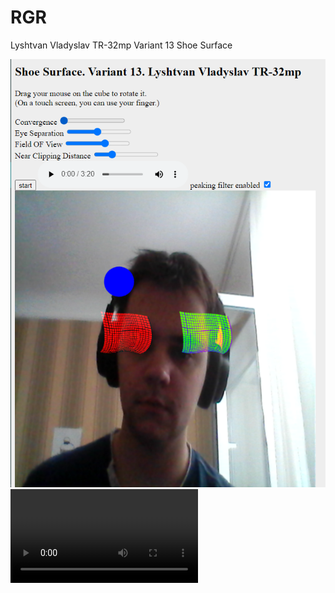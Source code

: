 # RGR

Lyshtvan Vladyslav TR-32mp
Variant 13 Shoe Surface

![image](/assets/rgr.png)
![](/assets/example.mp4)